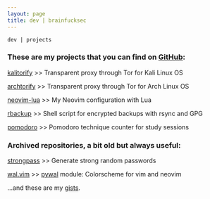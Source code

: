 ```yaml
---
layout: page
title: dev | brainfucksec
---
```


```term
dev | projects
```

### These are my projects that you can find on [GitHub](https://github.com/brainfucksec?tab=repositories):

[kalitorify](https://github.com/brainfucksec/kalitorify) >> Transparent proxy through Tor for Kali Linux OS

[archtorify](https://github.com/brainfucksec/archtorify) >> Transparent proxy through Tor for Arch Linux OS

[neovim-lua](https://github.com/brainfucksec/neovim-lua) >> My Neovim configuration with Lua

[rbackup](https://github.com/brainfucksec/rbackup) >> Shell script for encrypted backups with rsync and GPG

[pomodoro](https://github.com/brainfucksec/pomodoro) >> Pomodoro technique counter for study sessions

### Archived repositories, a bit old but always useful:

[strongpass](https://github.com/brainfucksec/strongpass) >> Generate strong random passwords

[wal.vim](https://github.com/brainfucksec/wal.vim) >> [pywal](https://github.com/dylanaraps/pywal) module: Colorscheme for vim and neovim

...and these are my [gists](https://gist.github.com/brainfucksec).
